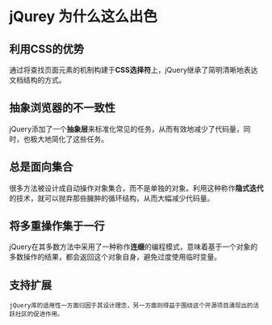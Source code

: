 # jQurey 为什么这么出色

## 利用CSS的优势

通过将查找页面元素的机制构建于**CSS选择符**上，jQuery继承了简明清晰地表达文档结构的方式。

## 抽象浏览器的不一致性

jQuery添加了一个**抽象层**来标准化常见的任务，从而有效地减少了代码量，同时，也极大地简化了这些任务。

## 总是面向集合

很多方法被设计成自动操作对象集合，而不是单独的对象。利用这种称作**隐式迭代**的技术，就可以抛弃那些臃肿的循环结构，从而大幅减少代码量。

## 将多重操作集于一行

jQuery在其多数方法中采用了一种称作**连缀**的编程模式，意味着基于一个对象的多数操作的结果，都会返回这个对象自身，避免过度使用临时变量。

## 支持扩展


```
jQuery库的适用性一方面归因于其设计理念，另一方面则得益于围绕这个开源项目涌现出的活跃社区的促进作用。
```

